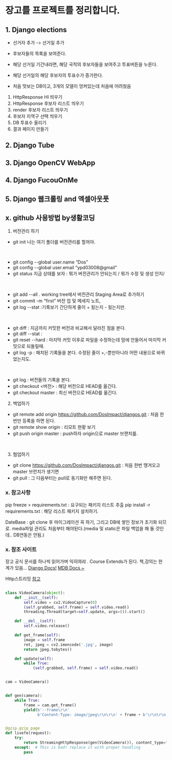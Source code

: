 # 장고를 프로젝트를 정리합니다.

## 1. Django elections
- 선거자 추가 -> 선거일 추가 

- 후보자들의 목록을 보여준다.
- 해당 선거일 기간내라면, 해당 국적의 후보자들을 보여주고 투표버튼을 누른다.
- 해당 선거일의 해당 후보자의 투표수가 증가한다.

- 처음 맛보는 DB이고, 3개의 모델이 엉켜있는데 처음에 어려웠음

1. HttpResponse HI 띄우기
2. HttpResponse 후보자 리스트 띄우기
3. render 후보자 리스트 띄우기
4. 후보자 지역구 선택 띄우기
5. DB 투표수 올리기
6. 결과 페이지 만들기


## 2. Django Tube

## 3. Django OpenCV WebApp

## 4. Django FucouOnMe

## 5. Django 웹크롤링 and 엑셀아웃풋


## x. github 사용방법 by생활코딩

1. 버전관리 하기

- git init 나는 여기 폴더를 버전관리를 할꺼야.
<br>

- git config --global user.name “Dos”
- git config --global user.email “ypd03008@gmail”
- git status 지금 상태를 보자 : 뭐가 버전관리가 안되는지 / 뭐가 수정 및 생성 인지/
<br>

- git add --all . working tree에서 버전관리 Staging Area로 추가하기
- git commit -m “first” 버전 업 및 메세지 노트,
- git log --stat :기록보기 간단하게 줄이 + 됬는지 - 됬는지만.
<br>

- git diff : 지금까지 커밋한 버전과 비교해서 달라진 점을 본다.
- git diff --stat :
- git reset --hard : 마지막 커밋 이후로 파일을 수정하는데 맘에 안들어서 마지막 커밋으로 되돌릴때.
- git log -p : 패치된 기록들을 본다. 수정된 줄이 +,-뿐만아니라 어떤 내용으로 바뀌었는지도.
<br>

- git log : 버전들의 기록을 본다.
- git checkout <버전> : 해당 버전으로 HEAD를 옮긴다.
- git checkout master : 최신 버전으로 HEAD를 옮긴다.


2. 백업하기

- git remote add origin https://github.com/DosImpact/djangos.git : 처음 한번만 등록을 하면 된다.
- git remote show origin : 리모트 현황 보기
- git push origin master : push하자 origin으로 master 브랜치를.
<br>

3. 협업하기
- git clone https://github.com/DosImpact/djangos.git : 처음 한번 땡겨오고 master 브런치가 생기면
- git pull : 그 다음부터는 pull로 동기화만 해주면 된다.

### x. 참고사항

pip freeze > requirements.txt : 요구되는 패키지 리스트 추출
pip install -r requirements.txt : 해당 리스트 패키지 설치하기.

DateBase : git clone 후 마이그레이션 꼭 하기, 그리고 DB에 쌓인 정보가 초기화 되므로.
media파일 관리도 처음부터 해야된다.(media 및 static은 파일 백업을 해 둘 것인데.. DB연동은 안됨.)

### x. 참조 사이트
장고 공식 문서를 하나씩 읽어가며 익히여랴 . Course Extends가 된다. 책,강의는 한계가 있음...
[Django Docs!](https://docs.djangoproject.com/ko/2.0/howto/static-files/)
[MDB Docs ~ ](https://mdbootstrap.com/docs/jquery/css/animations/)

Http스트리밍
[참고](https://stackoverflow.com/questions/49680152/opencv-live-stream-from-camera-in-django-webpage)
``` python

class VideoCamera(object):
    def __init__(self):
        self.video = cv2.VideoCapture(0)
        (self.grabbed, self.frame) = self.video.read()
        threading.Thread(target=self.update, args=()).start()

    def __del__(self):
        self.video.release()

    def get_frame(self):
        image = self.frame
        ret, jpeg = cv2.imencode('.jpg', image)
        return jpeg.tobytes()

    def update(self):
        while True:
            (self.grabbed, self.frame) = self.video.read()


cam = VideoCamera()


def gen(camera):
    while True:
        frame = cam.get_frame()
        yield(b'--frame\r\n'
              b'Content-Type: image/jpeg\r\n\r\n' + frame + b'\r\n\r\n')


@gzip.gzip_page
def livefe(request):
    try:
        return StreamingHttpResponse(gen(VideoCamera()), content_type="multipart/x-mixed-replace;boundary=frame")
    except:  # This is bad! replace it with proper handling
        pass

```